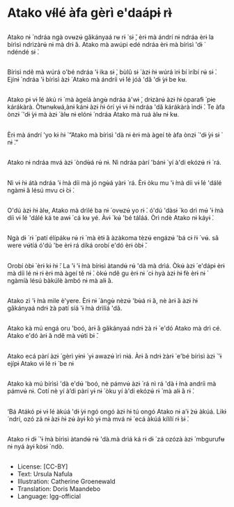 # Atako vɨ́lé àfa gèrì e'daápɨ rɨ̀

##
Atako nɨ ́ ndráa ngà
ovʉzʉ́ gǎkányaá rʉ rɨ ̀ sɨ ̌,
èrɨ mà ándrí nɨ ndráa èrɨ
la bírìsì ndrìzàrʉ́ nɨ mà
drɨ ̀á. Atako mà awúpi
edé ndráa èrɨ mà bírìsì
'dɨ ̀ ndéndé sɨ ̀.

##
Bírìsì ndê mà wúrá o'bé
ndráa 'ɨ ika sɨ ̀, bùlû sɨ ̀
àzɨ ́nɨ wúrá ìrɨ ́bí ìríbí rʉ́
sɨ ̀. Ejínɨ ́ ndráa 'ɨ bírìsì àzɨ ́
Atako mà ándríi vɨ ́lé jóá
'dǎ 'dɨ ̀yɨ be kʉ.

##
Atako pɨ vɨ ́lé àkú rɨ ̀ mà
àgeíá àngʉ̀ ndráa à'wɨ ́,
drɨzàrʉ́ àzɨ ́nɨ òparafɨ ́ pɨe
kárákàrà.
Òtʉnʉkʉá,ànɨ ́kánɨ àzɨ ́nɨ
órí yɨ vɨ ́nɨ ndráa 'dǎ
kárákàrà ìndɨ ̀.
Te àfa ònzɨ ́ 'dɨ ̀yɨ mà àzɨ ́
àlʉ nɨ elónɨ ́ ndráa Atako
mà ruá àlʉ nɨ kʉ.

##
Èrɨ mà ándrí 'yo kɨ ́nɨ ̀
“Atako mà bírìsì 'dà nɨ
èrɨ mà àgeí tè àfa ònzɨ ́
'dɨ ̀yɨ sɨ ̀ nɨ ̀.”

##
Atako nɨ ndráa mvá àzɨ ́
òndʉ̀á rʉ́ nɨ. Nì ndráa
pàrí 'bánɨ ́ yí à'di ekózʉ́
rɨ ̀ rá.

##
Nì vɨ ́nɨ átà ndráa 'ɨ ́mà
díi mà jó ngʉ̀á yàrɨ ̀ rá.
Èrɨ òku mu 'ɨ ́mà díi vɨ ́lé
'dálé ngàmɨ ́á lésú mvu
cɨ ́cɨ ́.

##
O'dú àzɨ ́nɨ àlʉ, Atako mà
drìlé ba nɨ ́ ovʉzʉ́ yo rɨ ̀.
ó'dú 'dàsɨ ̀ ko drì mʉ́
'ɨ ́mà díi vɨ ́lé 'dálé ká te
awɨ ́ cá kʉ yé. Àvɨ ̀ kʉ́ 'bé
táláá. Òrì ndè Atako nɨ
káyɨ ̀.

##
Ngà dɨ ́ rɨ ́ patí élípákʉ rʉ́
rɨ ̀ mà ètɨ ́á àzàkoma tèzʉ́
engázʉ́ 'bá cɨ ́rɨ ̀ vʉ́. sâ
were vʉ́tíá ó'dú 'be èrɨ
rá díká orobí e'dó èrɨ
òbɨ ̌.

##
Orobí òbɨ ̀ èrɨ kɨ ́nɨ ̌: La 'ɨ
'ɨ ́mà bírɨsì àtandʉ́ rʉ́ 'dà
mà drìá. Òkʉ́ àzɨ ́ e'dápɨ
èrɨ mà díi lé nɨ rɨ èrɨ mà
àgeí tě nɨ ̀. òkʉ́ ndê gu
èrɨ nɨ ́ cɨ ̀nyà àzɨ ́nɨ fè èrɨ
nɨ ́ ngàmíà lésú bàkúlè
àmbó nɨ mà alɨ ́á.

##
Atako zì 'ɨ ́mà mile
è'yere. Èrɨ nɨ ́ àngʉ̀ nèzʉ́
'bʉ̀á rɨ ̀á, nè àrɨ ́á àzɨ ́nɨ
gǎkányaá ndrɨ ̀zà patí
síá 'ɨ ́mà drìlíá 'dǎ.

##
Atako kà mú engá oru
'boó, àrɨ ́á gǎkányaá
ndrɨ ̀zà rɨ ̀ e'dó Atako mà
drì cé. Atako e'dó àrɨ ́á
ndê mà vʉ́ti bɨ ̌.

##
Atako ecá pàrí àzɨ ́ gèrì
yɨnɨ ́ yɨ awazʉ́ ìrì nɨá.
Àrɨ ́á ndrɨ ̀zàrɨ ̀ e'bé bírìsì
àzɨ ̀ 'ɨ ejípɨ Atako vɨ ́lé rɨ ̀
be nɨ

##
Atako kà mú bírìsì 'dà
e'dʉ́ 'boó, nè pámvʉ́ àzɨ ́
rá nì rá 'dà ɨ ́mà andríi
mà pámvʉ́ nɨ. Cotí nè yí
à’di pàrí yɨ nɨ ́ òku yí à'di
ekózʉ́ rɨ ̀ mà alɨ ́á rɨ ̀.

##
‘Bá Atákó pɨ vɨ ́lé àkúá
'dɨ ̀yɨ ngó ongó àzɨ ́nɨ tú
ongó Atako nɨ a'ɨ ́zʉ́
àkúá. Likɨ ́ ndrí, ozó zá nɨ
àzɨ ́nɨ zʉ́ àyɨ ̀kò yɨ mà
mvá nɨ ́ ecá àkúá kílílí
rɨ ̀sɨ ̀.

##
Atako rɨ dɨ ́ 'ɨ ́mà bírìsì
àtandʉ́ rʉ́ 'dà.mà drìá
ká rɨ dɨ ́ zá ozózà àzɨ ́
mbgurufʉ nɨ nyá àyɨ ̀kòsɨ ̀
ndò.

##
* License: [CC-BY]
* Text: Ursula Nafula
* Illustration: Catherine Groenewald
* Translation: Doris Maandebo
* Language: lgg-official
